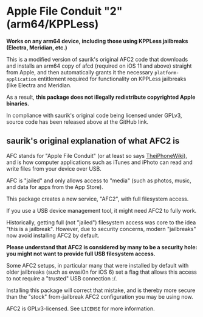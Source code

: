 Apple File Conduit "2" (arm64/KPPLess)
======================================

**Works on any arm64 device, including those using KPPLess jailbreaks (Electra, Meridian, etc.)**

This is a modified version of saurik's original AFC2 code that downloads and installs an arm64 copy of afcd (required on iOS 11 and above) straight from Apple, and then automatically grants it the necessary `platform-application` entitlement required for functionality on KPPLess jailbreaks (like Electra and Meridian.

As a result, **this package does not illegally redistribute copyrighted Apple binaries.**

In compliance with saurik's original code being licensed under GPLv3, source code has been released above at the GitHub link.

## saurik's original explanation of what AFC2 is

AFC stands for "Apple File Conduit" (or at least so says [TheiPhoneWiki](https://www.theiphonewiki.com/wiki/AFC)), and is how computer applications such as iTunes and iPhoto can read and write files from your device over USB.

AFC is "jailed" and only allows access to "media" (such as photos, music, and data for apps from the App Store).

This package creates a new service, "AFC2", with full filesystem access.

If you use a USB device management tool, it might need AFC2 to fully work.

Historically, getting full (not "jailed") filesystem access was core to the idea "this is a jailbreak". However, due to security concerns, modern "jailbreaks" now avoid installing AFC2 by default.

**Please understand that AFC2 is considered by many to be a security hole: you might not want to provide full USB filesystem access.**

Some AFC2 setups, in particular many that were installed by default with older jailbreaks (such as evasi0n for iOS 6) set a flag that allows this access to not require a "trusted" USB connection :/.

Installing this package will correct that mistake, and is thereby more secure than the "stock" from-jailbreak AFC2 configuration you may be using now.

AFC2 is GPLv3-licensed. See `LICENSE` for more information.